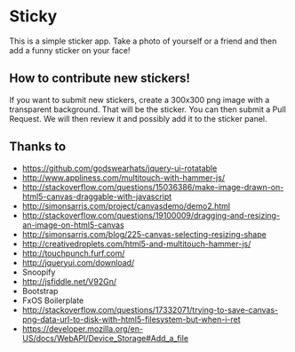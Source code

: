 # Sticky

This is a simple sticker app.  Take a photo of yourself or a friend and then add a funny sticker on your face!

## How to contribute new stickers!

If you want to submit new stickers, create a 300x300 png image with a transparent background.  That will be the sticker.  You can then submit a Pull Request.  We will then review it and possibly add it to the sticker panel.

## Thanks to

* https://github.com/godswearhats/jquery-ui-rotatable
* http://www.appliness.com/multitouch-with-hammer-js/
* http://stackoverflow.com/questions/15036386/make-image-drawn-on-html5-canvas-draggable-with-javascript
* http://simonsarris.com/project/canvasdemo/demo2.html
* http://stackoverflow.com/questions/19100009/dragging-and-resizing-an-image-on-html5-canvas
* http://simonsarris.com/blog/225-canvas-selecting-resizing-shape
* http://creativedroplets.com/html5-and-multitouch-hammer-js/
* http://touchpunch.furf.com/
* http://jqueryui.com/download/
* Snoopify
* http://jsfiddle.net/V92Gn/
* Bootstrap
* FxOS Boilerplate
* http://stackoverflow.com/questions/17332071/trying-to-save-canvas-png-data-url-to-disk-with-html5-filesystem-but-when-i-ret
* https://developer.mozilla.org/en-US/docs/WebAPI/Device_Storage#Add_a_file


